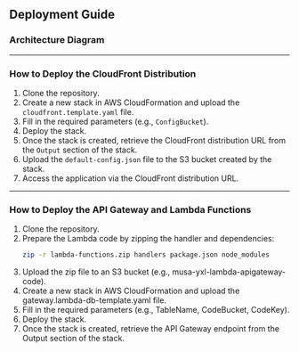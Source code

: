 ## Deployment Guide

### Architecture Diagram

<!-- add diagram here -->

---

### How to Deploy the CloudFront Distribution

1. Clone the repository.
2. Create a new stack in AWS CloudFormation and upload the `cloudfront.template.yaml` file.
3. Fill in the required parameters (e.g., `ConfigBucket`).
4. Deploy the stack.
5. Once the stack is created, retrieve the CloudFront distribution URL from the `Output` section of the stack.
6. Upload the `default-config.json` file to the S3 bucket created by the stack.
7. Access the application via the CloudFront distribution URL.

---

### How to Deploy the API Gateway and Lambda Functions

1. Clone the repository.
2. Prepare the Lambda code by zipping the handler and dependencies:
   ```bash
   zip -r lambda-functions.zip handlers package.json node_modules
   ```
3. Upload the zip file to an S3 bucket (e.g., musa-yxl-lambda-apigateway-code).
4. Create a new stack in AWS CloudFormation and upload the gateway.lambda-db-template.yaml file.
5. Fill in the required parameters (e.g., TableName, CodeBucket, CodeKey).
6. Deploy the stack.
7. Once the stack is created, retrieve the API Gateway endpoint from the Output section of the stack.
